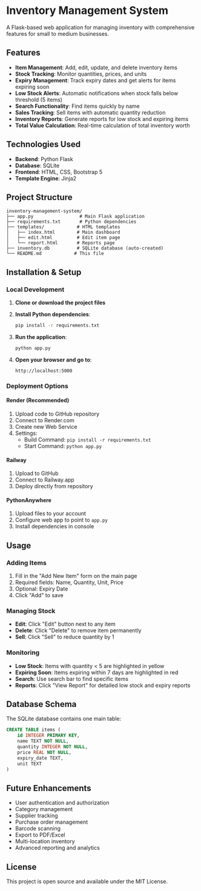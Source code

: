# Inventory Management System

A Flask-based web application for managing inventory with comprehensive features for small to medium businesses.

## Features

- **Item Management**: Add, edit, update, and delete inventory items
- **Stock Tracking**: Monitor quantities, prices, and units
- **Expiry Management**: Track expiry dates and get alerts for items expiring soon
- **Low Stock Alerts**: Automatic notifications when stock falls below threshold (5 items)
- **Search Functionality**: Find items quickly by name
- **Sales Tracking**: Sell items with automatic quantity reduction
- **Inventory Reports**: Generate reports for low stock and expiring items
- **Total Value Calculation**: Real-time calculation of total inventory worth

## Technologies Used

- **Backend**: Python Flask
- **Database**: SQLite
- **Frontend**: HTML, CSS, Bootstrap 5
- **Template Engine**: Jinja2

## Project Structure

```
inventory-management-system/
├── app.py                 # Main Flask application
├── requirements.txt       # Python dependencies
├── templates/            # HTML templates
│   ├── index.html        # Main dashboard
│   ├── edit.html         # Edit item page
│   └── report.html       # Reports page
├── inventory.db          # SQLite database (auto-created)
└── README.md            # This file
```

## Installation & Setup

### Local Development

1. **Clone or download the project files**

2. **Install Python dependencies**:
   ```bash
   pip install -r requirements.txt
   ```

3. **Run the application**:
   ```bash
   python app.py
   ```

4. **Open your browser and go to**:
   ```
   http://localhost:5000
   ```

### Deployment Options

#### Render (Recommended)
1. Upload code to GitHub repository
2. Connect to Render.com
3. Create new Web Service
4. Settings:
   - Build Command: `pip install -r requirements.txt`
   - Start Command: `python app.py`

#### Railway
1. Upload to GitHub
2. Connect to Railway.app
3. Deploy directly from repository

#### PythonAnywhere
1. Upload files to your account
2. Configure web app to point to `app.py`
3. Install dependencies in console

## Usage

### Adding Items
1. Fill in the "Add New Item" form on the main page
2. Required fields: Name, Quantity, Unit, Price
3. Optional: Expiry Date
4. Click "Add" to save

### Managing Stock
- **Edit**: Click "Edit" button next to any item
- **Delete**: Click "Delete" to remove item permanently
- **Sell**: Click "Sell" to reduce quantity by 1

### Monitoring
- **Low Stock**: Items with quantity < 5 are highlighted in yellow
- **Expiring Soon**: Items expiring within 7 days are highlighted in red
- **Search**: Use search bar to find specific items
- **Reports**: Click "View Report" for detailed low stock and expiry reports

## Database Schema

The SQLite database contains one main table:

```sql
CREATE TABLE items (
    id INTEGER PRIMARY KEY,
    name TEXT NOT NULL,
    quantity INTEGER NOT NULL,
    price REAL NOT NULL,
    expiry_date TEXT,
    unit TEXT
)
```

## Future Enhancements

- User authentication and authorization
- Category management
- Supplier tracking
- Purchase order management
- Barcode scanning
- Export to PDF/Excel
- Multi-location inventory
- Advanced reporting and analytics

## License

This project is open source and available under the MIT License.
